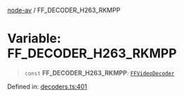 [node-av](../globals.md) / FF\_DECODER\_H263\_RKMPP

# Variable: FF\_DECODER\_H263\_RKMPP

> `const` **FF\_DECODER\_H263\_RKMPP**: [`FFVideoDecoder`](../type-aliases/FFVideoDecoder.md)

Defined in: [decoders.ts:401](https://github.com/seydx/av/blob/f8631fc881b394300b1479f511d55cf1c370a87f/src/constants/decoders.ts#L401)
